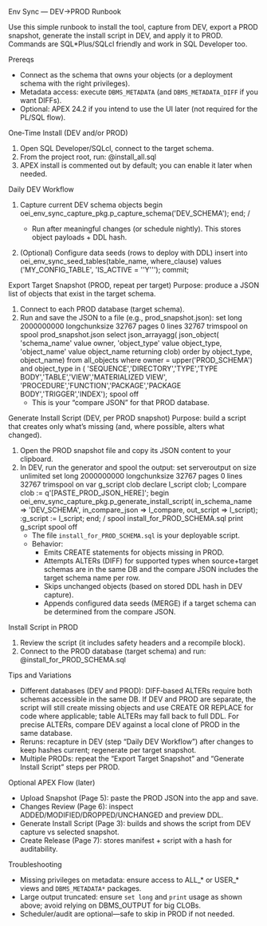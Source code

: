 Env Sync — DEV→PROD Runbook

Use this simple runbook to install the tool, capture from DEV, export a PROD snapshot, generate the install script in DEV, and apply it to PROD. Commands are SQL*Plus/SQLcl friendly and work in SQL Developer too.

Prereqs
- Connect as the schema that owns your objects (or a deployment schema with the right privileges).
- Metadata access: execute `DBMS_METADATA` (and `DBMS_METADATA_DIFF` if you want DIFFs).
- Optional: APEX 24.2 if you intend to use the UI later (not required for the PL/SQL flow).

One‑Time Install (DEV and/or PROD)
1) Open SQL Developer/SQLcl, connect to the target schema.
2) From the project root, run:
   @install_all.sql
3) APEX install is commented out by default; you can enable it later when needed.

Daily DEV Workflow
1) Capture current DEV schema objects
   begin
     oei_env_sync_capture_pkg.p_capture_schema('DEV_SCHEMA');
   end;
   /
   - Run after meaningful changes (or schedule nightly). This stores object payloads + DDL hash.

2) (Optional) Configure data seeds (rows to deploy with DDL)
   insert into oei_env_sync_seed_tables(table_name, where_clause)
   values ('MY_CONFIG_TABLE', 'IS_ACTIVE = ''Y''');
   commit;

Export Target Snapshot (PROD, repeat per target)
Purpose: produce a JSON list of objects that exist in the target schema.
1) Connect to each PROD database (target schema).
2) Run and save the JSON to a file (e.g., prod_snapshot.json):
   set long 2000000000 longchunksize 32767 pages 0 lines 32767 trimspool on
   spool prod_snapshot.json
   select json_arrayagg(
            json_object(
              'schema_name' value owner,
              'object_type' value object_type,
              'object_name' value object_name
              returning clob)
            order by object_type, object_name)
     from all_objects
    where owner = upper('PROD_SCHEMA')
      and object_type in (
        'SEQUENCE','DIRECTORY','TYPE','TYPE BODY','TABLE','VIEW','MATERIALIZED VIEW',
        'PROCEDURE','FUNCTION','PACKAGE','PACKAGE BODY','TRIGGER','INDEX');
   spool off
   - This is your “compare JSON” for that PROD database.

Generate Install Script (DEV, per PROD snapshot)
Purpose: build a script that creates only what’s missing (and, where possible, alters what changed).
1) Open the PROD snapshot file and copy its JSON content to your clipboard.
2) In DEV, run the generator and spool the output:
   set serveroutput on size unlimited
   set long 2000000000 longchunksize 32767 pages 0 lines 32767 trimspool on
   var g_script clob
   declare
     l_script  clob;
     l_compare clob := q'[PASTE_PROD_JSON_HERE]';
   begin
     oei_env_sync_capture_pkg.p_generate_install_script(
       in_schema_name  => 'DEV_SCHEMA',
       in_compare_json => l_compare,
       out_script      => l_script);
     :g_script := l_script;
   end;
   /
   spool install_for_PROD_SCHEMA.sql
   print g_script
   spool off
   - The file `install_for_PROD_SCHEMA.sql` is your deployable script.
   - Behavior:
     - Emits CREATE statements for objects missing in PROD.
     - Attempts ALTERs (DIFF) for supported types when source+target schemas are in the same DB and the compare JSON includes the target schema name per row.
     - Skips unchanged objects (based on stored DDL hash in DEV capture).
     - Appends configured data seeds (MERGE) if a target schema can be determined from the compare JSON.

Install Script in PROD
1) Review the script (it includes safety headers and a recompile block).
2) Connect to the PROD database (target schema) and run:
   @install_for_PROD_SCHEMA.sql

Tips and Variations
- Different databases (DEV and PROD): DIFF‑based ALTERs require both schemas accessible in the same DB. If DEV and PROD are separate, the script will still create missing objects and use CREATE OR REPLACE for code where applicable; table ALTERs may fall back to full DDL. For precise ALTERs, compare DEV against a local clone of PROD in the same database.
- Reruns: recapture in DEV (step “Daily DEV Workflow”) after changes to keep hashes current; regenerate per target snapshot.
- Multiple PRODs: repeat the “Export Target Snapshot” and “Generate Install Script” steps per PROD.

Optional APEX Flow (later)
- Upload Snapshot (Page 5): paste the PROD JSON into the app and save.
- Changes Review (Page 6): inspect ADDED/MODIFIED/DROPPED/UNCHANGED and preview DDL.
- Generate Install Script (Page 3): builds and shows the script from DEV capture vs selected snapshot.
- Create Release (Page 7): stores manifest + script with a hash for auditability.

Troubleshooting
- Missing privileges on metadata: ensure access to ALL_* or USER_* views and `DBMS_METADATA*` packages.
- Large output truncated: ensure `set long` and `print` usage as shown above; avoid relying on DBMS_OUTPUT for big CLOBs.
- Scheduler/audit are optional—safe to skip in PROD if not needed.

